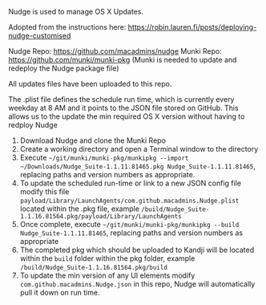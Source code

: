Nudge is used to manage OS X Updates.

Adopted from the instructions here: https://robin.lauren.fi/posts/deploying-nudge-customised

Nudge Repo: https://github.com/macadmins/nudge
Munki Repo: https://github.com/munki/munki-pkg (Munki is needed to update and redeploy the Nudge package file)

All updates files have been uploaded to this repo.

The .plist file defines the schedule run time, which is currently every weekday at 8 AM and it points to the JSON file stored on GitHub.
This allows us to the update the min required OS X version without having to redploy Nudge

1. Download Nudge and clone the Munki Repo
2. Create a working directory and open a Terminal window to the directory
3. Execute `~/git/munki/munki-pkg/munkipkg --import ~/Downloads/Nudge_Suite-1.1.11.81465.pkg Nudge_Suite-1.1.11.81465`, replacing paths and version numbers as appropriate.
4. To update the scheduled run-time or link to a new JSON config file modify this file `payload/Library/LaunchAgents/com.github.macadmins.Nudge.plist` located within the .pkg file, example `/build/Nudge_Suite-1.1.16.81564.pkg/payload/Library/LaunchAgents`
5. Once complete, execute `~/git/munki/munki-pkg/munkipkg --build Nudge_Suite-1.1.11.81465`, replacing paths and version numbers as appropriate
6. The completed pkg which should be uploaded to Kandji will be located within the `build` folder within the pkg folder, example `/build/Nudge_Suite-1.1.16.81564.pkg/build`
7. To update the min version of any UI elements modify `com.github.macadmins.Nudge.json` in this repo, Nudge will automatically pull it down on run time.